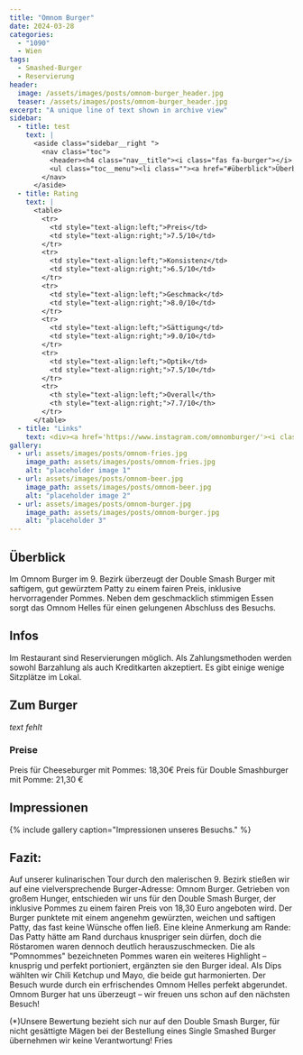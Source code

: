 ```yaml
---
title: "Omnom Burger"
date: 2024-03-28
categories:
  - "1090"
  - Wien
tags:
  - Smashed-Burger
  - Reservierung
header:
  image: /assets/images/posts/omnom-burger_header.jpg
  teaser: /assets/images/posts/omnom-burger_header.jpg
excerpt: "A unique line of text shown in archive view"
sidebar:
  - title: test
    text: |
      <aside class="sidebar__right ">
        <nav class="toc">
          <header><h4 class="nav__title"><i class="fas fa-burger"></i> Table of Contents</h4></header>
          <ul class="toc__menu"><li class=""><a href="#überblick">Überblick</a></li><li><a href="#infos">Infos</a></li><li><a href="#zum-burger">Zum Burger</a><ul><li><a href="#preise">Preise</a></li></ul></li><li><a href="#impressionen">Impressionen</a></li><li><a href="#fazit">Fazit:</a></li></ul>
        </nav>
      </aside>
  - title: Rating
    text: |
      <table>
        <tr>
          <td style="text-align:left;">Preis</td>
          <td style="text-align:right;">7.5/10</td>
        </tr>
        <tr>
          <td style="text-align:left;">Konsistenz</td>
          <td style="text-align:right;">6.5/10</td>
        </tr>
        <tr>
          <td style="text-align:left;">Geschmack</td>
          <td style="text-align:right;">8.0/10</td>
        </tr>
        <tr>
          <td style="text-align:left;">Sättigung</td>
          <td style="text-align:right;">9.0/10</td>
        </tr>
        <tr>
          <td style="text-align:left;">Optik</td>
          <td style="text-align:right;">7.5/10</td>
        </tr>
        <tr>
          <th style="text-align:left;">Overall</th>
          <th style="text-align:right;">7.7/10</th>
        </tr>
      </table>
  - title: "Links"
    text: <div><a href='https://www.instagram.com/omnomburger/'><i class='fab fa-instagram'></i> Instagram</a> <div><a href='https://www.google.com/maps/place/Omnom+Burger/@48.2260784,16.3461829,17z/data=!3m1!4b1!4m6!3m5!1s0x476d078848f45213:0xcda53da08701492b!8m2!3d48.2260785!4d16.3507963!16s%2Fg%2F11gy7fy3mb?entry=ttu'><i class='fas fa-map-marker-alt'></i> Google Maps</a>
gallery:
  - url: assets/images/posts/omnom-fries.jpg
    image_path: assets/images/posts/omnom-fries.jpg
    alt: "placeholder image 1"
  - url: assets/images/posts/omnom-beer.jpg
    image_path: assets/images/posts/omnom-beer.jpg
    alt: "placeholder image 2"
  - url: assets/images/posts/omnom-burger.jpg
    image_path: assets/images/posts/omnom-burger.jpg
    alt: "placeholder 3"
---
```


## Überblick
Im Omnom Burger im 9. Bezirk überzeugt der Double Smash Burger mit saftigem, gut gewürztem Patty zu einem fairen Preis, inklusive hervorragender Pommes. Neben dem geschmacklich stimmigen Essen sorgt das Omnom Helles für einen gelungenen Abschluss des Besuchs.

## Infos
Im Restaurant sind Reservierungen möglich. Als Zahlungsmethoden werden sowohl Barzahlung als auch Kreditkarten akzeptiert. Es gibt einige wenige Sitzplätze im Lokal.

## Zum Burger
*text fehlt*

### Preise
Preis für Cheeseburger mit Pommes: 18,30€
Preis für Double Smashburger mit Pomme: 21,30 €

## Impressionen

{% include gallery caption="Impressionen unseres Besuchs." %}

## Fazit:
Auf unserer kulinarischen Tour durch den malerischen 9. Bezirk stießen wir auf eine vielversprechende Burger-Adresse: Omnom Burger. Getrieben von großem Hunger, entschieden wir uns für den Double Smash Burger, der inklusive Pommes zu einem fairen Preis von 18,30 Euro angeboten wird. Der Burger punktete mit einem angenehm gewürzten, weichen und saftigen Patty, das fast keine Wünsche offen ließ. Eine kleine Anmerkung am Rande: Das Patty hätte am Rand durchaus knuspriger sein dürfen, doch die Röstaromen waren dennoch deutlich herauszuschmecken.
Die als "Pomnommes" bezeichneten Pommes waren ein weiteres Highlight – knusprig und perfekt portioniert, ergänzten sie den Burger ideal. Als Dips wählten wir Chili Ketchup und Mayo, die beide gut harmonierten. Der Besuch wurde durch ein erfrischendes Omnom Helles perfekt abgerundet. Omnom Burger hat uns überzeugt – wir freuen uns schon auf den nächsten Besuch!

(*)Unsere Bewertung bezieht sich nur auf den Double Smash Burger, für nicht gesättigte Mägen bei der Bestellung eines Single Smashed Burger übernehmen wir keine Verantwortung!
Fries


